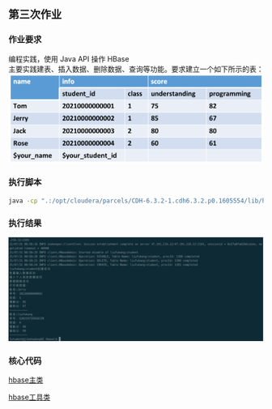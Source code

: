 ## 第三次作业
### 作业要求
编程实践，使用 Java API 操作 HBase  
主要实践建表、插入数据、删除数据、查询等功能。要求建立一个如下所示的表：
![要求](./image/result.png)

### 执行脚本
```bash
java -cp ".:/opt/cloudera/parcels/CDH-6.3.2-1.cdh6.3.2.p0.1605554/lib/hbase/bin/../conf:/usr/lib/jvm/java-openjdk/lib/tools.jar:/opt/cloudera/parcels/CDH-6.3.2-1.cdh6.3.2.p0.1605554/lib/hbase/bin/..:/opt/cloudera/parcels/CDH-6.3.2-1.cdh6.3.2.p0.1605554/lib/hbase/bin/../lib/shaded-clients/hbase-shaded-client-byo-hadoop-2.1.0-cdh6.3.2.jar:/opt/cloudera/parcels/CDH-6.3.2-1.cdh6.3.2.p0.1605554/lib/hbase/bin/../lib/client-facing-thirdparty/audience-annotations-0.5.0.jar:/opt/cloudera/parcels/CDH-6.3.2-1.cdh6.3.2.p0.1605554/lib/hbase/bin/../lib/client-facing-thirdparty/commons-logging-1.2.jar:/opt/cloudera/parcels/CDH-6.3.2-1.cdh6.3.2.p0.1605554/lib/hbase/bin/../lib/client-facing-thirdparty/findbugs-annotations-1.3.9-1.jar:/opt/cloudera/parcels/CDH-6.3.2-1.cdh6.3.2.p0.1605554/lib/hbase/bin/../lib/client-facing-thirdparty/htrace-core4-4.2.0-incubating.jar:/opt/cloudera/parcels/CDH-6.3.2-1.cdh6.3.2.p0.1605554/lib/hbase/bin/../lib/client-facing-thirdparty/log4j-1.2.17.jar:/opt/cloudera/parcels/CDH-6.3.2-1.cdh6.3.2.p0.1605554/lib/hbase/bin/../lib/client-facing-thirdparty/slf4j-api-1.7.25.jar:/etc/hadoop/conf:/opt/cloudera/parcels/CDH-6.3.2-1.cdh6.3.2.p0.1605554/lib/hadoop/libexec/../../hadoop/lib/*:/opt/cloudera/parcels/CDH-6.3.2-1.cdh6.3.2.p0.1605554/lib/hadoop/libexec/../../hadoop/.//*:/opt/cloudera/parcels/CDH-6.3.2-1.cdh6.3.2.p0.1605554/lib/hadoop/libexec/../../hadoop-hdfs/./:/opt/cloudera/parcels/CDH-6.3.2-1.cdh6.3.2.p0.1605554/lib/hadoop/libexec/../../hadoop-hdfs/lib/*:/opt/cloudera/parcels/CDH-6.3.2-1.cdh6.3.2.p0.1605554/lib/hadoop/libexec/../../hadoop-hdfs/.//*:/opt/cloudera/parcels/CDH/lib/hadoop-mapreduce/.//*:/opt/cloudera/parcels/CDH-6.3.2-1.cdh6.3.2.p0.1605554/lib/hadoop/libexec/../../hadoop-yarn/lib/*:/opt/cloudera/parcels/CDH-6.3.2-1.cdh6.3.2.p0.1605554/lib/hadoop/libexec/../../hadoop-yarn/.//*:/etc/hadoop/conf/opt/cloudera/parcels/CDH-6.3.2-1.cdh6.3.2.p0.1605554/bin/../lib/hadoop/*:/opt/cloudera/parcels/CDH-6.3.2-1.cdh6.3.2.p0.1605554/bin/../lib/hadoop/lib/*:/opt/cloudera/parcels/CDH-6.3.2-1.cdh6.3.2.p0.1605554/bin/../lib/zookeeper/*:/opt/cloudera/parcels/CDH-6.3.2-1.cdh6.3.2.p0.1605554/bin/../lib/zookeeper/lib/*:/home/student/liufukang/hbase/*" org.hbase.job.HBaseApp
```

### 执行结果
![](image/result1.png)

### 核心代码
[hbase主类](https://github.com/kangapp/JikeJob/blob/main/HadoopTest/src/main/java/org/hbase/job/HBaseApp.java)

[hbase工具类](https://github.com/kangapp/JikeJob/blob/main/HadoopTest/src/main/java/org/hbase/util/HBaseUtil.java)

